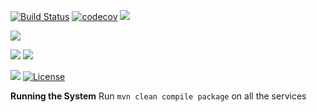 [![Build Status](https://travis-ci.org/stackroute/ibm-wave5-I2PS.svg?branch=master)](https://travis-ci.org/stackroute/ibm-wave5-I2PS)
[![codecov](https://codecov.io/gh/stackroute/ibm-wave5-I2PS/branch/master/graph/badge.svg)](https://codecov.io/gh/stackroute/ibm-wave5-I2PS)
![](https://img.shields.io/codecov/c/github/stackroute/ibm-wave5-I2PS/master.svg?style=flat)

![](https://img.shields.io/github/issues/stackroute/ibm-wave5-I2PS.svg?style=popout)

![](https://img.shields.io/github/contributors/stackroute/ibm-wave5-I2PS.svg?style=popout)
![](https://img.shields.io/github/last-commit/stackroute/ibm-wave5-I2PS/master.svg?style=popout)

![](https://img.shields.io/github/repo-size/stackroute/ibm-wave5-I2PS.svg?style=popout)
[![License](https://img.shields.io/badge/License-Apache%202.0-blue.svg)](https://opensource.org/licenses/Apache-2.0)

****Running the System****
Run ```mvn clean compile package``` on all the services
